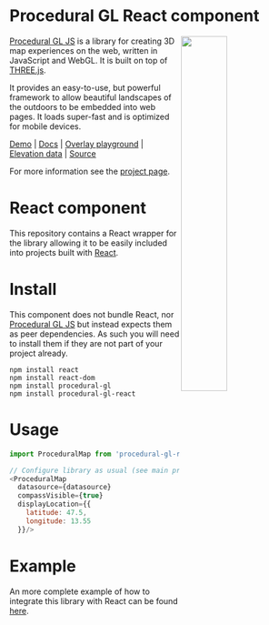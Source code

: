 Procedural GL React component
=============================

<img src="https://raw.githubusercontent.com/felixpalmer/procedural-gl-js/main/screenshots/title.jpg" width="40%" align="right" />

[Procedural GL JS](https://github.com/felixpalmer/procedural-gl-js) is a library for creating 3D map experiences on the web, written in JavaScript and WebGL. It is built on top of [THREE.js](https://github.com/mrdoob/three.js).

It provides an easy-to-use, but powerful framework to allow beautiful landscapes of the outdoors to be embedded into web pages. It loads super-fast and is optimized for mobile devices.

[Demo](https://felixpalmer.github.io/procedural-gl-js/) | [Docs](https://felixpalmer.github.io/procedural-gl-js/docs/) | [Overlay playground](https://felixpalmer.github.io/procedural-gl-js/docs/overlays.html) | [Elevation data](https://www.nasadem.xyz) | [Source](https://github.com/felixpalmer/procedural-gl-js)

For more information see the [project page](https://github.com/felixpalmer/procedural-gl-js).

React component
===============

This repository contains a React wrapper for the library allowing it to be easily included into projects built with [React](https://reactjs.org/).

Install
=======

This component does not bundle React, nor [Procedural GL JS](https://github.com/felixpalmer/procedural-gl-js) but instead expects them as peer dependencies. As such you will need to install them if they are not part of your project already.

    npm install react
    npm install react-dom
    npm install procedural-gl
    npm install procedural-gl-react

Usage
=====

```javascript 
import ProceduralMap from 'procedural-gl-react';

// Configure library as usual (see main project)
<ProceduralMap
  datasource={datasource}
  compassVisible={true}
  displayLocation={{
    latitude: 47.5,
    longitude: 13.55
  }}/>
```

Example
=======

An more complete example of how to integrate this library with React can be found [here](https://github.com/felixpalmer/procedural-gl-react-example).
